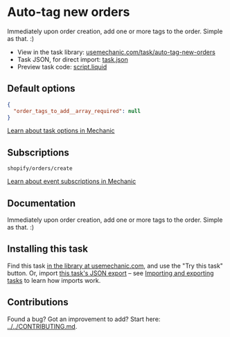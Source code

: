 # Auto-tag new orders

Immediately upon order creation, add one or more tags to the order. Simple as that. :)

* View in the task library: [usemechanic.com/task/auto-tag-new-orders](https://usemechanic.com/task/auto-tag-new-orders)
* Task JSON, for direct import: [task.json](../../tasks/auto-tag-new-orders.json)
* Preview task code: [script.liquid](./script.liquid)

## Default options

```json
{
  "order_tags_to_add__array_required": null
}
```

[Learn about task options in Mechanic](https://docs.usemechanic.com/article/471-task-options)

## Subscriptions

```liquid
shopify/orders/create
```

[Learn about event subscriptions in Mechanic](https://docs.usemechanic.com/article/408-subscriptions)

## Documentation

Immediately upon order creation, add one or more tags to the order. Simple as that. :)

## Installing this task

Find this task [in the library at usemechanic.com](https://usemechanic.com/task/auto-tag-new-orders), and use the "Try this task" button. Or, import [this task's JSON export](../../tasks/auto-tag-new-orders.json) – see [Importing and exporting tasks](https://docs.usemechanic.com/article/505-importing-and-exporting-tasks) to learn how imports work.

## Contributions

Found a bug? Got an improvement to add? Start here: [../../CONTRIBUTING.md](../../CONTRIBUTING.md).
